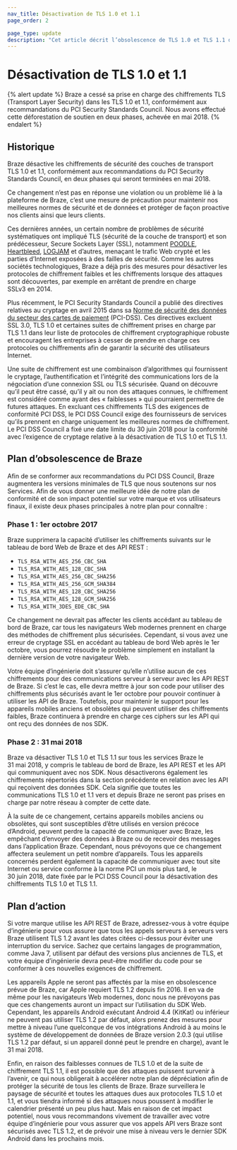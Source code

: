 ```yaml
---
nav_title: Désactivation de TLS 1.0 et 1.1
page_order: 2

page_type: update
description: "Cet article décrit l’obsolescence de TLS 1.0 et TLS 1.1 de Braze, achevée en mai 2018."
---
```

# Désactivation de TLS 1.0 et 1.1

{% alert update %}
Braze a cessé sa prise en charge des chiffrements TLS (Transport Layer Security) dans les TLS 1.0 et 1.1, conformément aux recommandations du PCI Security Standards Council. Nous avons effectué cette déforestation de soutien en deux phases, achevée en mai 2018.
{% endalert %} 

## Historique

Braze désactive les chiffrements de sécurité des couches de transport TLS 1.0 et 1.1, conformément aux recommandations du PCI Security Standards Council, en deux phases qui seront terminées en mai 2018.

Ce changement n’est pas en réponse une violation ou un problème lié à la plateforme de Braze, c’est une mesure de précaution pour maintenir nos meilleures normes de sécurité et de données et protéger de façon proactive nos clients ainsi que leurs clients.

Ces dernières années, un certain nombre de problèmes de sécurité systématiques ont impliqué TLS (sécurité de la couche de transport) et son prédécesseur, Secure Sockets Layer (SSL), notamment [POODLE][1], [Heartbleed][2], [LOGJAM][3] et d’autres, menaçant le trafic Web crypté et les parties d’Internet exposées à des failles de sécurité. Comme les autres sociétés technologiques, Braze a déjà pris des mesures pour désactiver les protocoles de chiffrement faibles et les chiffrements lorsque des attaques sont découvertes, par exemple en arrêtant de prendre en charge SSLv3 en 2014.

Plus récemment, le PCI Security Standards Council a publié des directives relatives au cryptage en avril 2015 dans sa [Norme de sécurité des données du secteur des cartes de paiement][4] (PCI-DSS). Ces directives excluent SSL 3.0, TLS 1.0 et certaines suites de chiffrement prises en charge par TLS 1.1 dans leur liste de protocoles de chiffrement cryptographique robuste et encouragent les entreprises à cesser de prendre en charge ces protocoles ou  chiffrements afin de garantir la sécurité des utilisateurs Internet.

Une suite de chiffrement est une combinaison d’algorithmes qui fournissent le cryptage, l’authentification et l’intégrité des communications lors de la négociation d’une connexion SSL ou TLS sécurisée. Quand on découvre qu’il peut être cassé, qu’il y ait ou non des attaques connues, le chiffrement est considéré comme ayant des « faiblesses » qui pourraient permettre de futures attaques. En excluant ces chiffrements TLS des exigences de conformité PCI DSS, le PCI DSS Council exige des fournisseurs de services qu’ils prennent en charge uniquement les meilleures normes de chiffrement. Le PCI DSS Council a fixé une date limite du 30 juin 2018 pour la conformité avec l’exigence de cryptage relative à la désactivation de TLS 1.0 et TLS 1.1.

## Plan d’obsolescence de Braze
Afin de se conformer aux recommandations du PCI DSS Council, Braze augmentera les versions minimales de TLS que nous soutenons sur nos Services. Afin de vous donner une meilleure idée de notre plan de conformité et de son impact potentiel sur votre marque et vos utilisateurs finaux, il existe deux phases principales à notre plan pour connaître :

### Phase 1 : 1er octobre 2017

Braze supprimera la capacité d’utiliser les  chiffrements suivants sur le tableau de bord Web de Braze et des API REST :

- `TLS_RSA_WITH_AES_256_CBC_SHA`
- `TLS_RSA_WITH_AES_128_CBC_SHA`
- `TLS_RSA_WITH_AES_256_CBC_SHA256`
- `TLS_RSA_WITH_AES_256_GCM_SHA384`
- `TLS_RSA_WITH_AES_128_CBC_SHA256`
- `TLS_RSA_WITH_AES_128_GCM_SHA256`
- `TLS_RSA_WITH_3DES_EDE_CBC_SHA`

Ce changement ne devrait pas affecter les clients accédant au tableau de bord de Braze, car tous les navigateurs Web modernes prennent en charge des méthodes de chiffrement plus sécurisées. Cependant, si vous avez une erreur de cryptage SSL en accédant au tableau de bord Web après le 1er octobre, vous pourrez résoudre le problème simplement en installant la dernière version de votre navigateur Web.

Votre équipe d’ingénierie doit s’assurer qu’elle n’utilise aucun de ces chiffrements pour des communications serveur à serveur avec les API REST de Braze. Si c’est le cas, elle devra mettre à jour son code pour utiliser des chiffrements plus sécurisés avant le 1er octobre pour pouvoir continuer à utiliser les API de Braze. Toutefois, pour maintenir le support pour les appareils mobiles anciens et obsolètes qui peuvent utiliser des chiffrements faibles, Braze continuera à prendre en charge ces ciphers sur les API qui ont reçu des données de nos SDK.

### Phase 2 : 31 mai 2018

Braze va désactiver TLS 1.0 et TLS 1.1 sur tous les services Braze le 31 mai 2018, y compris le tableau de bord de Braze, les API REST et les API qui communiquent avec nos SDK. Nous désactiverons également les chiffrements répertoriés dans la section précédente en relation avec les API qui reçoivent des données SDK. Cela signifie que toutes les communications TLS 1.0 et 1.1 vers et depuis Braze ne seront pas prises en charge par notre réseau à compter de cette date.

À la suite de ce changement, certains appareils mobiles anciens ou obsolètes, qui sont susceptibles d’être utilisés en version précoce d’Android, peuvent perdre la capacité de communiquer avec Braze, les empêchant d’envoyer des données à Braze ou de recevoir des messages dans l’application Braze. Cependant, nous prévoyons que ce changement affectera seulement un petit nombre d’appareils. Tous les appareils concernés perdent également la capacité de communiquer avec tout site Internet ou service conforme à la norme PCI un mois plus tard, le 30 juin 2018, date fixée par le PCI DSS Council pour la désactivation des chiffrements TLS 1.0 et TLS 1.1.

## Plan d’action
Si votre marque utilise les API REST de Braze, adressez-vous à votre équipe d’ingénierie pour vous assurer que tous les appels serveurs à serveurs vers Braze utilisent TLS 1.2 avant les dates citées ci-dessus pour éviter une interruption du service. Sachez que certains langages de programmation, comme Java 7, utilisent par défaut des versions plus anciennes de TLS, et votre équipe d’ingénierie devra peut-être modifier du code pour se conformer à ces nouvelles exigences de chiffrement.

Les appareils Apple ne seront pas affectés par la mise en obsolescence prévue de Braze, car Apple requiert TLS 1.2 depuis fin 2016. Il en va de même pour les navigateurs Web modernes, donc nous ne prévoyons pas que ces changements auront un impact sur l’utilisation du SDK Web. Cependant, les appareils Android exécutant Android 4.4 (KitKat) ou inférieur ne peuvent pas utiliser TLS 1.2 par défaut, alors prenez des mesures pour mettre à niveau l’une quelconque de vos intégrations Android à au moins le système de développement de données de Braze version 2.0.3 (qui utilise TLS 1.2 par défaut, si un appareil donné peut le prendre en charge), avant le 31 mai 2018.

Enfin, en raison des faiblesses connues de TLS 1.0 et de la suite de chiffrement TLS 1.1, il est possible que des attaques puissent survenir à l’avenir, ce qui nous obligerait à accélérer notre plan de dépréciation afin de protéger la sécurité de tous les clients de Braze. Braze surveillera le paysage de sécurité et toutes les attaques dues aux protocoles TLS 1.0 et 1.1, et vous tiendra informé si des attaques nous poussent à modifier le calendrier présenté un peu plus haut. Mais en raison de cet impact potentiel, nous vous recommandons vivement de travailler avec votre équipe d’ingénierie pour vous assurer que vos appels API vers Braze sont sécurisés avec TLS 1.2, et de prévoir une mise à niveau vers le dernier SDK Android dans les prochains mois.


[1]: https://www.us-cert.gov/ncas/alerts/TA14-290A
[2]: https://en.wikipedia.org/wiki/Heartbleed
[3]: https://en.wikipedia.org/wiki/Logjam_(computer_security)
[4]: https://en.wikipedia.org/wiki/Payment_Card_Industry_Data_Security_Standard
